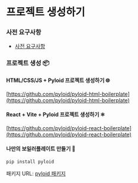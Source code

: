 # 프로젝트 생성하기

### 사전 요구사항

* [사전 요구사항](prerequisites.md)

### 프로젝트 생성 📦

#### HTML/CSS/JS + Pyloid 프로젝트 생성하기 🌐

[https://github.com/pyloid/pyloid-html-boilerplate](https://github.com/pyloid/pyloid-html-boilerplate)

#### React + Vite + Pyloid 프로젝트 생성하기 ⚛️

[https://github.com/pyloid/pyloid-react-boilerplate](https://github.com/pyloid/pyloid-react-boilerplate)

#### 나만의 보일러플레이트 만들기 🔨

```
pip install pyloid
```

패키지 URL: [pyloid 패키지](https://pypi.org/project/pyloid/)

